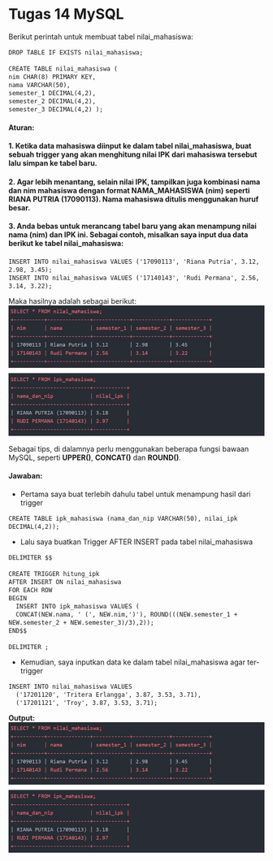 # Tugas 14 MySQL

Berikut perintah untuk membuat tabel nilai_mahasiswa:
```
DROP TABLE IF EXISTS nilai_mahasiswa;

CREATE TABLE nilai_mahasiswa (
nim CHAR(8) PRIMARY KEY,
nama VARCHAR(50),
semester_1 DECIMAL(4,2),
semester_2 DECIMAL(4,2),
semester_3 DECIMAL(4,2) );
```

#### Aturan:

#### 1. Ketika data mahasiswa diinput ke dalam tabel nilai_mahasiswa, buat sebuah trigger yang akan menghitung nilai IPK dari mahasiswa tersebut lalu simpan ke tabel baru.

#### 2. Agar lebih menantang, selain nilai IPK, tampilkan juga kombinasi nama dan nim mahasiswa dengan format NAMA_MAHASISWA (nim) seperti RIANA PUTRIA (17090113). Nama mahasiswa ditulis menggunakan huruf besar.

#### 3. Anda bebas untuk merancang tabel baru yang akan menampung nilai nama (nim) dan IPK ini. Sebagai contoh, misalkan saya input dua data berikut ke tabel nilai_mahasiswa:

```
INSERT INTO nilai_mahasiswa VALUES ('17090113', 'Riana Putria', 3.12, 2.98, 3.45);
INSERT INTO nilai_mahasiswa VALUES ('17140143', 'Rudi Permana', 2.56, 3.14, 3.22);
```

Maka hasilnya adalah sebagai berikut:
![Tugas 14](https://github.com/troy213/tugas_14_mysql/blob/main/Tugas%2014%20MySQL.jpg)

Sebagai tips, di dalamnya perlu menggunakan beberapa fungsi bawaan MySQL, seperti **UPPER()**, **CONCAT()** dan **ROUND()**.

#### Jawaban:

- Pertama saya buat terlebih dahulu tabel untuk menampung hasil dari trigger
```
CREATE TABLE ipk_mahasiswa (nama_dan_nip VARCHAR(50), nilai_ipk DECIMAL(4,2));
```

- Lalu saya buatkan Trigger AFTER INSERT pada tabel nilai_mahasiswa
```
DELIMITER $$

CREATE TRIGGER hitung_ipk
AFTER INSERT ON nilai_mahasiswa
FOR EACH ROW
BEGIN
  INSERT INTO ipk_mahasiswa VALUES (
  CONCAT(NEW.nama, ' (', NEW.nim,')'), ROUND(((NEW.semester_1 + NEW.semester_2 + NEW.semester_3)/3),2));
END$$

DELIMITER ;
```

- Kemudian, saya inputkan data ke dalam tabel nilai_mahasiswa agar ter-trigger
```
INSERT INTO nilai_mahasiswa VALUES 
  ('17201120', 'Tritera Erlangga', 3.87, 3.53, 3.71),
  ('17201121', 'Troy', 3.87, 3.53, 3.71);
```

**Output:**
![Tugas 14.1](https://github.com/troy213/tugas_14_mysql/blob/main/Tugas%2014%20MySQL.jpg)
